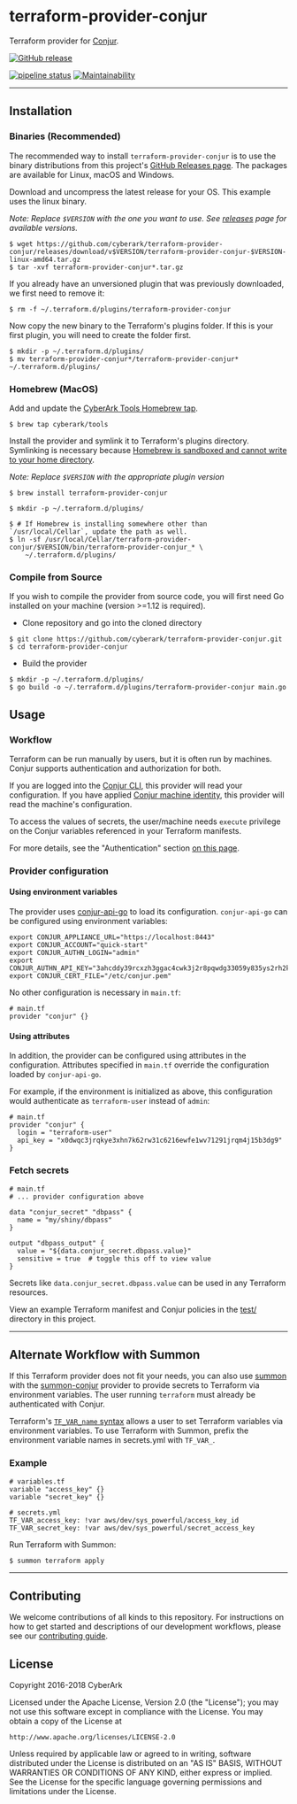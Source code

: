 # terraform-provider-conjur

Terraform provider for [Conjur](https://www.conjur.org).

[![GitHub release](https://img.shields.io/github/release/cyberark/terraform-provider-conjur.svg)](https://github.com/cyberark/terraform-provider-conjur/releases/latest)

[![pipeline status](https://gitlab.com/cyberark/terraform-provider-conjur/badges/master/pipeline.svg)](https://gitlab.com/cyberark/terraform-provider-conjur/pipelines)
[![Maintainability](https://api.codeclimate.com/v1/badges/e9fc0a2de573aa189a3c/maintainability)](https://codeclimate.com/github/cyberark/terraform-provider-conjur/maintainability)

---

## Installation

### Binaries (Recommended)
The recommended way to install `terraform-provider-conjur` is to use the binary distributions from this project's
[GitHub Releases page](https://github.com/cyberark/terraform-provider-conjur/releases).
The packages are available for Linux, macOS and Windows.

Download and uncompress the latest release for your OS. This example uses the linux binary.

_Note: Replace `$VERSION` with the one you want to use. See [releases](https://github.com/cyberark/terraform-provider-conjur/releases)
page for available versions._

```sh-session
$ wget https://github.com/cyberark/terraform-provider-conjur/releases/download/v$VERSION/terraform-provider-conjur-$VERSION-linux-amd64.tar.gz
$ tar -xvf terraform-provider-conjur*.tar.gz
```


If you already have an unversioned plugin that was previously downloaded, we first need
to remove it:
```sh-session
$ rm -f ~/.terraform.d/plugins/terraform-provider-conjur
```

Now copy the new binary to the Terraform's plugins folder. If this is your first plugin,
you will need to create the folder first.

```sh-session
$ mkdir -p ~/.terraform.d/plugins/
$ mv terraform-provider-conjur*/terraform-provider-conjur* ~/.terraform.d/plugins/
```

### Homebrew (MacOS)

Add and update the [CyberArk Tools Homebrew tap](https://github.com/cyberark/homebrew-tools).

```sh-session
$ brew tap cyberark/tools
```

Install the provider and symlink it to Terraform's plugins directory. Symlinking is
necessary because [Homebrew is sandboxed and cannot write to your home directory](https://github.com/Homebrew/brew/issues/2986).

_Note: Replace `$VERSION` with the appropriate plugin version_

```sh-session
$ brew install terraform-provider-conjur

$ mkdir -p ~/.terraform.d/plugins/

$ # If Homebrew is installing somewhere other than `/usr/local/Cellar`, update the path as well.
$ ln -sf /usr/local/Cellar/terraform-provider-conjur/$VERSION/bin/terraform-provider-conjur_* \
    ~/.terraform.d/plugins/
```

### Compile from Source

If you wish to compile the provider from source code, you will first need Go installed
on your machine (version >=1.12 is required).

- Clone repository and go into the cloned directory
```sh-session
$ git clone https://github.com/cyberark/terraform-provider-conjur.git
$ cd terraform-provider-conjur
```
- Build the provider
```sh-session
$ mkdir -p ~/.terraform.d/plugins/
$ go build -o ~/.terraform.d/plugins/terraform-provider-conjur main.go
```

## Usage

### Workflow

Terraform can be run manually by users, but it is often run by machines.
Conjur supports authentication and authorization for both.

If you are logged into the [Conjur CLI](https://docs.conjur.org/Latest/en/Content/Tools/cli.html),
this provider will read your configuration.
If you have applied [Conjur machine identity](https://www.conjur.org/tutorials/policy/applications.html),
this provider will read the machine's configuration.

To access the values of secrets, the user/machine needs `execute` privilege
on the Conjur variables referenced in your Terraform manifests.

For more details, see the "Authentication" section
[on this page](https://docs.conjur.org/Latest/en/Content/terraform.htm).

### Provider configuration

#### Using environment variables

The provider uses [conjur-api-go](https://github.com/cyberark/conjur-api-go) to load its
configuration. `conjur-api-go` can be configured using environment variables:

```sh-session
export CONJUR_APPLIANCE_URL="https://localhost:8443"
export CONJUR_ACCOUNT="quick-start"
export CONJUR_AUTHN_LOGIN="admin"
export CONJUR_AUTHN_API_KEY="3ahcddy39rcxzh3ggac4cwk3j2r8pqwdg33059y835ys2rh2kzs2a"
export CONJUR_CERT_FILE="/etc/conjur.pem"
```

No other configuration is necessary in `main.tf`:

```
# main.tf
provider "conjur" {}
```

#### Using attributes

In addition, the provider can be configured using attributes in the
configuration. Attributes specified in `main.tf` override the configuration loaded by
`conjur-api-go`.

For example, if the environment is initialized as above, this configuration would
authenticate as `terraform-user` instead of `admin`:

```
# main.tf
provider "conjur" {
  login = "terraform-user"
  api_key = "x0dwqc3jrqkye3xhn7k62rw31c6216ewfe1wv71291jrqm4j15b3dg9"
}
```


### Fetch secrets

```
# main.tf
# ... provider configuration above

data "conjur_secret" "dbpass" {
  name = "my/shiny/dbpass"
}

output "dbpass_output" {
  value = "${data.conjur_secret.dbpass.value}"
  sensitive = true  # toggle this off to view value
}
```

Secrets like `data.conjur_secret.dbpass.value` can be used in any Terraform resources.

View an example Terraform manifest and Conjur policies in the
[test/](test/) directory in this project.

---

## Alternate Workflow with Summon

If this Terraform provider does not fit your needs, you can also use
[summon](https://github.com/cyberark/summon) with the
[summon-conjur](https://github.com/cyberark/summon-conjur) provider
to provide secrets to Terraform via environment variables.
The user running `terraform` must already be authenticated with Conjur.

Terraform's [`TF_VAR_name` syntax](https://www.terraform.io/docs/configuration/environment-variables.html#tf_var_name)
allows a user to set Terraform variables via environment variables.
To use Terraform with Summon, prefix the environment variable names in secrets.yml with `TF_VAR_`.

### Example

```
# variables.tf
variable "access_key" {}
variable "secret_key" {}
```


```
# secrets.yml
TF_VAR_access_key: !var aws/dev/sys_powerful/access_key_id
TF_VAR_secret_key: !var aws/dev/sys_powerful/secret_access_key
```

Run Terraform with Summon:

```sh-session
$ summon terraform apply
```

---

## Contributing

We welcome contributions of all kinds to this repository. For instructions on how to get started and descriptions of our development workflows, please see our [contributing
guide][contrib].

[contrib]: CONTRIBUTING.md

## License

Copyright 2016-2018 CyberArk

Licensed under the Apache License, Version 2.0 (the "License");
you may not use this software except in compliance with the License.
You may obtain a copy of the License at

    http://www.apache.org/licenses/LICENSE-2.0

Unless required by applicable law or agreed to in writing, software
distributed under the License is distributed on an "AS IS" BASIS,
WITHOUT WARRANTIES OR CONDITIONS OF ANY KIND, either express or implied.
See the License for the specific language governing permissions and
limitations under the License.
